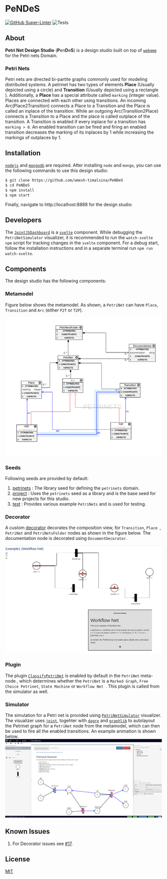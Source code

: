 # PeNDeS
[![GitHub Super-Linter](https://github.com/umesh-timalsina/PeNDeS/workflows/Lint%20Code%20Base/badge.svg?branch=main
)](https://github.com/marketplace/actions/super-linter)
![Tests](https://github.com/umesh-timalsina/PeNDeS/workflows/Tests/badge.svg?branch=main)
## About
**Petri Net Design Studio** (**P**en**D**e**S**) is a design studio built on top of [`webgme`](https://github.com/webgme/webgme) for the Petri nets Domain.
### Petri Nets
Petri nets are directed bi-partite graphs commonly used for modeling distributed systems. A petrinet has two types of
 elements **Place** (Usually depicted using a circle) and **Transition** (Usually depicted using a rectangle
 ). Additionally, a **Place** has a special attribute called `marking` (integer value). Places are connected with
  each other using transitions. An incoming Arc(Place2Transition) connects a Place to a Transition and the Place is
   called an inplace of the transition. While an outgoing Arc(Transition2Place) connects a Transition to a Place and
    the place is called outplace of the transition. A Transition is enabled if every inplace for a transition has
     `marking > 0`. An enabled transition can be fired and firing an enabled transition decreases the marking of its inplaces by 1 while
    increasing the markings of outplaces by 1.
  

## Installation
[`nodejs`](https://nodejs.org/en/) and [`mongodb`](https://www.mongodb.com/) are required. After installing `node` and
 `mongo`, you can use the following commands to use this design studio:
 ```shell script
$ git clone https://github.com/umesh-timalsina/PeNDeS
$ cd PeNDeS
$ npm install
$ npm start
```

Finally, navigate to http://localhost:8888 for the design studio:

## Developers
The [`JointJSDashboard`](./src/visualizers/widgets/PetriNetSimulator/JointJSDashboard) is a
 [`svelte`](https://svelte.dev/) component. While debugging the `PetriNetSimulator` visualizer, it is recommended to run the `watch-svelte
` `npm` script for tracking changes in the `svelte` component. For a debug start, follow the installation
 instructions and in a separate terminal run `npm run watch-svelte`. 

## Components
The design studio has the following components:

### Metamodel
Figure below shows the metamodel. As shown, a `PetriNet` can have `Place`, `Transition` and `Arc` (either `P2T` or
 `T2P`).
 
 ![metamodel](./images/metamodel.png)
 
### Seeds
Following seeds are provided by default:
1. [petrinets](./src/seeds/petrinets/petrinets.webgmex) : The library seed for defining the `petrinets` domain.
2. [project](./src/seeds/project/project.webgmex) : Uses the `petrinets` seed as a library and is the base seed for new
 projects for this studio.
3. [test](./src/seeds/test/test.webgmex) : Provides various example `PetriNets` and is used for testing.

### Decorator
A custom [decorator](./src/decorators/PetriNetsDecorator) decorates the composition view, for `Transition`, `Place
`, `PetriNet` and `PetriNetsFolder` nodes as shown in the figure below. The documentation node is decorated using
 `DocumentDecorator`.
 
 ![decorator](./images/decorator.png)
### Plugin
The plugin [`ClassifyPetriNet`](./src/plugins/ClassifyPetriNet) is enabled by default in the `PetriNet` meta-node
, which determines whether the `PetriNet` is a `Marked Graph`, `Free Choice Petrinet`, `State Machine` or `Workflow Net
`. This plugin is called from the simulator as well.

### Simulator
The simulation for a Petri net is provided using [`PetriNetSimulator`](./src/visualizers/widgets/PetriNetSimulator) visualizer. The visualizer uses [`joint`](https://github.com/clientIO/joint), togehter with [`dagre`](https://github.com/dagrejs/dagre) and
 [`graphlib`](https://github.com/dagrejs/graphlib) to autolayout the Petrinet graph
 for a `PetriNet` node from the metamodel, which can then be used to fire all the enabled transitions. An example
  animation is shown below.
![interpreter](./images/interpreter.gif)

## Known Issues
1. For Decorator issues see [#17](https://github.com/umesh-timalsina/issues/17).

## License
[MIT](./LICENSE)

